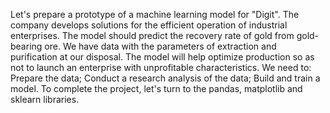 Let's prepare a prototype of a machine learning model for "Digit". The company develops solutions for the efficient operation of industrial enterprises.
The model should predict the recovery rate of gold from gold-bearing ore. We have data with the parameters of extraction and purification at our disposal.
The model will help optimize production so as not to launch an enterprise with unprofitable characteristics.
We need to:
Prepare the data;
Conduct a research analysis of the data;
Build and train a model.
To complete the project, let's turn to the pandas, matplotlib and sklearn libraries.
